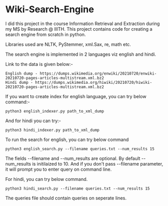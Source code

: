 # Wiki-Search-Engine

I did this project in the course Information Retrieval and Extraction during my MS by Research @ IIITH. This project contains code for creating a search engine from scratch in python.

Libraries used are NLTK, PyStemmer, xml.Sax, re, math etc. 

The search engine is implemented in 2 languages viz english and hindi.

Link to the data is given below:-
```
English dump - https://dumps.wikimedia.org/enwiki/20210720/enwiki-20210720-pages-articles-multistream.xml.bz2
Hindi dump - https://dumps.wikimedia.org/hiwiki/20210720/hiwiki-20210720-pages-articles-multistream.xml.bz2
```
If you want to create index for english language, you can try below command:-
 ```
 python3 english_indexer.py path_to_xml_dump
 ```

And for hindi you can try:-
 ```
 python3 hindi_indexer.py path_to_xml_dump
 ```
 
To run the search for english, you can try below command
```
python3 english_search.py --filename queries.txt --num_results 15
```

The fields --filename and --num_results are optional. By default --num_results is initilaized to 10. And if you don't pass --filename parameter, it will prompt you to enter query on command line.

For hindi, you can try below command.

```
python3 hindi_search.py --filename queries.txt --num_results 15
```
The queries file should contain queries on seperate lines.
